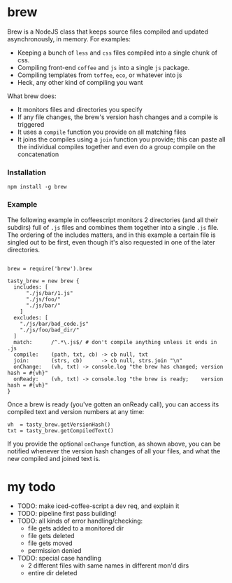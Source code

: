 # brew

Brew is a NodeJS class that keeps source files compiled and updated asynchronously, in memory. For examples:

* Keeping a bunch of `less` and `css` files compiled into a single chunk of css.
* Compiling front-end `coffee` and `js` into a single `js` package.
* Compiling templates from `toffee`, `eco`, or whatever into js
* Heck, any other kind of compiling you want

What brew does:

* It monitors files and directories you specify
* If any file changes, the brew's version hash changes and a compile is triggered
* It uses a `compile` function you provide on all matching files
* It joins the compiles using a `join` function you provide; this can paste all the individual compiles together and even do a group compile on the concatenation

### Installation

```
npm install -g brew
```

### Example

The following example in coffeescript monitors 2 directories (and all their subdirs) full of `.js` files 
and combines them together into a single `.js` file. The ordering of the includes matters, and in this example a certain file is singled out
to be first, even though it's also requested in one of the later directories.

```coffee-script

brew = require('brew').brew

tasty_brew = new brew {
  includes: [
      "./js/bar/1.js"
      "./js/foo/"
      "./js/bar/"
    ]
  excludes: [
    "./js/bar/bad_code.js"
    "./js/foo/bad_dir/"
  ]
  match:      /^.*\.js$/ # don't compile anything unless it ends in .js 
  compile:    (path, txt, cb) -> cb null, txt
  join:       (strs, cb)      -> cb null, strs.join "\n"
  onChange:   (vh, txt) -> console.log "the brew has changed; version hash = #{vh}"
  onReady:    (vh, txt) -> console.log "the brew is ready;    version hash = #{vh}"
}
````

Once a brew is ready (you've gotten an onReady call), you can access its compiled text and version numbers at any time:

```coffee-script
vh  = tasty_brew.getVersionHash()
txt = tasty_brew.getCompiledText() 
````

If you provide the optional `onChange` function, as shown above, you can be notified whenever the version
hash changes of all your files, and what the new compiled and joined text is.


my todo
====
* TODO: make iced-coffee-script a dev req, and explain it
* TODO: pipeline first pass building!
* TODO: all kinds of error handling/checking:
	- file gets added to a monitored dir
	- file gets deleted
	- file gets moved
	- permission denied
* TODO: special case handling
	- 2 different files with same names in different mon'd dirs
	- entire dir deleted
